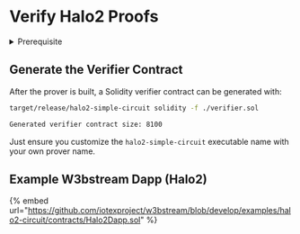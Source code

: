 # Verify Halo2 Proofs

<details>

<summary>Prerequisite</summary>

You must have built an Halo2 verifier executable. [-> Learn more here.](../build-the-prover-code/halo2.md#build-the-prover)

</details>

## Generate the Verifier Contract

After the prover is built, a Solidity verifier contract can be generated with:

```sh
target/release/halo2-simple-circuit solidity -f ./verifier.sol

Generated verifier contract size: 8100
```

Just ensure you customize the `halo2-simple-circuit`  executable name with your own prover name.

## Example W3bstream Dapp (Halo2)

{% embed url="https://github.com/iotexproject/w3bstream/blob/develop/examples/halo2-circuit/contracts/Halo2Dapp.sol" %}

